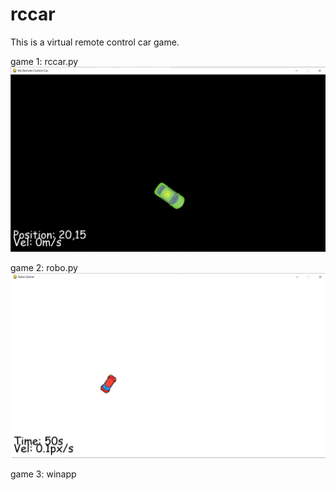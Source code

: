 # rccar

This is a virtual remote control car game.

game 1: rccar.py 
![alt text](https://github.com/lchengli59/rccar/blob/master/rccar.png?raw=true)

game 2: robo.py
![alt text](https://github.com/lchengli59/rccar/blob/master/robo.png?raw=true)

game 3: winapp

